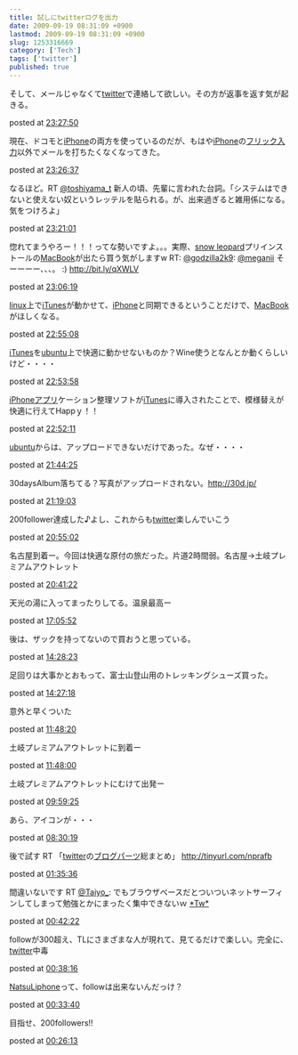 ```yaml
---
title: 試しにtwitterログを出力
date: 2009-09-19 08:31:09 +0900
lastmod: 2009-09-19 08:31:09 +0900
slug: 1253316669
category: ['Tech']
tags: ['twitter']
published: true
---
```




<p><div class="tl-tweet"><p class="tl-text">そして、メールじゃなくて<a class="keyword" href="http://d.hatena.ne.jp/keyword/twitter">twitter</a>で連絡して欲しい。その方が返事を返す気が起きる。</p><p class="tl-posted">posted at <a href="http://twitter.com/meganii/status/4079619643" target="_blank">23:27:50</a></p></div><div class="tl-tweet"><p class="tl-text">現在、ドコモと<a class="keyword" href="http://d.hatena.ne.jp/keyword/iPhone">iPhone</a>の両方を使っているのだが、もはや<a class="keyword" href="http://d.hatena.ne.jp/keyword/iPhone">iPhone</a>の<a class="keyword" href="http://d.hatena.ne.jp/keyword/%A5%D5%A5%EA%A5%C3%A5%AF%C6%FE%CE%CF">フリック入力</a>以外でメールを打ちたくなくなってきた。</p><p class="tl-posted">posted at <a href="http://twitter.com/meganii/status/4079595353" target="_blank">23:26:37</a></p></div><div class="tl-tweet"><p class="tl-text">なるほど。RT <a href="http://twitter.com/toshiyama_t" target="_blank">@toshiyama_t</a> 新人の頃、先輩に言われた台詞。「システムはできないと使えない奴というレッテルを貼られる。が、出来過ぎると雑用係になる。気をつけろよ」</p><p class="tl-posted">posted at <a href="http://twitter.com/meganii/status/4079484573" target="_blank">23:21:01</a></p></div><div class="tl-tweet"><p class="tl-text">惚れてまうやろー！！！ってな勢いですよ。。。実際、<a class="keyword" href="http://d.hatena.ne.jp/keyword/snow%20leopard">snow leopard</a>プリインストールの<a class="keyword" href="http://d.hatena.ne.jp/keyword/MacBook">MacBook</a>が出たら買う気がしますw RT: <a href="http://twitter.com/godzilla2k9" target="_blank">@godzilla2k9</a>: <a href="http://twitter.com/meganii" target="_blank">@meganii</a> そーーーー、、、。 :)    <a href="http://bit.ly/qXWLV" target="_blank">http://bit.ly/qXWLV</a></p><p class="tl-posted">posted at <a href="http://twitter.com/meganii/status/4079197319" target="_blank">23:06:19</a></p></div><div class="tl-tweet"><p class="tl-text"><a class="keyword" href="http://d.hatena.ne.jp/keyword/linux">linux</a>上で<a class="keyword" href="http://d.hatena.ne.jp/keyword/iTunes">iTunes</a>が動かせて、<a class="keyword" href="http://d.hatena.ne.jp/keyword/iPhone">iPhone</a>と同期できるということだけで、<a class="keyword" href="http://d.hatena.ne.jp/keyword/MacBook">MacBook</a>がほしくなる。</p><p class="tl-posted">posted at <a href="http://twitter.com/meganii/status/4078977539" target="_blank">22:55:08</a></p></div><div class="tl-tweet"><p class="tl-text"><a class="keyword" href="http://d.hatena.ne.jp/keyword/iTunes">iTunes</a>を<a class="keyword" href="http://d.hatena.ne.jp/keyword/ubuntu">ubuntu</a>上で快適に動かせないものか？Wine使うとなんとか動くらしいけど・・・・</p><p class="tl-posted">posted at <a href="http://twitter.com/meganii/status/4078955656" target="_blank">22:53:58</a></p></div><div class="tl-tweet"><p class="tl-text"><a class="keyword" href="http://d.hatena.ne.jp/keyword/iPhone%A5%A2%A5%D7%A5%EA">iPhoneアプリ</a>ケーション整理ソフトが<a class="keyword" href="http://d.hatena.ne.jp/keyword/iTunes">iTunes</a>に導入されたことで、模様替えが快適に行えてHappｙ！！</p><p class="tl-posted">posted at <a href="http://twitter.com/meganii/status/4078922589" target="_blank">22:52:11</a></p></div><div class="tl-tweet"><p class="tl-text"><a class="keyword" href="http://d.hatena.ne.jp/keyword/ubuntu">ubuntu</a>からは、アップロードできないだけであった。なぜ・・・・</p><p class="tl-posted">posted at <a href="http://twitter.com/meganii/status/4077760907" target="_blank">21:44:25</a></p></div><div class="tl-tweet"><p class="tl-text">30daysAlbum落ちてる？写真がアップロードされない。<a href="http://30d.jp/" target="_blank">http://30d.jp/</a></p><p class="tl-posted">posted at <a href="http://twitter.com/meganii/status/4077388648" target="_blank">21:19:03</a></p></div><div class="tl-tweet"><p class="tl-text">200follower達成した♪よし、これからも<a class="keyword" href="http://d.hatena.ne.jp/keyword/twitter">twitter</a>楽しんでいこう</p><p class="tl-posted">posted at <a href="http://twitter.com/meganii/status/4077054309" target="_blank">20:55:02</a></p></div><div class="tl-tweet"><p class="tl-text">名古屋到着ー。今回は快適な原付の旅だった。片道2時間弱。名古屋→土岐プレミアムアウトレット</p><p class="tl-posted">posted at <a href="http://twitter.com/meganii/status/4076878149" target="_blank">20:41:22</a></p></div><div class="tl-tweet"><p class="tl-text">天光の湯に入ってまったりしてる。温泉最高ー</p><p class="tl-posted">posted at <a href="http://twitter.com/meganii/status/4074576198" target="_blank">17:05:52</a></p></div><div class="tl-tweet"><p class="tl-text">後は、ザックを持ってないので買おうと思っている。</p><p class="tl-posted">posted at <a href="http://twitter.com/meganii/status/4072746240" target="_blank">14:28:23</a></p></div><div class="tl-tweet"><p class="tl-text">足回りは大事かとおもって、富士山登山用のトレッキングシューズ買った。</p><p class="tl-posted">posted at <a href="http://twitter.com/meganii/status/4072731595" target="_blank">14:27:18</a></p></div><div class="tl-tweet"><p class="tl-text">意外と早くついた</p><p class="tl-posted">posted at <a href="http://twitter.com/meganii/status/4070013933" target="_blank">11:48:20</a></p></div><div class="tl-tweet"><p class="tl-text">土岐プレミアムアウトレットに到着ー</p><p class="tl-posted">posted at <a href="http://twitter.com/meganii/status/4070007203" target="_blank">11:48:00</a></p></div><div class="tl-tweet"><p class="tl-text">土岐プレミアムアウトレットにむけて出発ー</p><p class="tl-posted">posted at <a href="http://twitter.com/meganii/status/4067703540" target="_blank">09:59:25</a></p></div><div class="tl-tweet"><p class="tl-text">あら、アイコンが・・・</p><p class="tl-posted">posted at <a href="http://twitter.com/meganii/status/4065907049" target="_blank">08:30:19</a></p></div><div class="tl-tweet"><p class="tl-text">後で試す RT 「<a class="keyword" href="http://d.hatena.ne.jp/keyword/twitter">twitter</a>の<a class="keyword" href="http://d.hatena.ne.jp/keyword/%A5%D6%A5%ED%A5%B0%A5%D1%A1%BC%A5%C4">ブログパーツ</a>総まとめ」 <a href="http://tinyurl.com/nprafb" target="_blank">http://tinyurl.com/nprafb</a></p><p class="tl-posted">posted at <a href="http://twitter.com/meganii/status/4057584874" target="_blank">01:35:36</a></p></div><div class="tl-tweet"><p class="tl-text">間違いないです RT <a href="http://twitter.com/Taiyo_" target="_blank">@Taiyo_</a>: でもブラウザベースだとついついネットサーフィンしてしまって勉強とかにまったく集中できないｗ <a class="keyword" href="http://d.hatena.ne.jp/keyword/%2ATw%2A">*Tw*</a></p><p class="tl-posted">posted at <a href="http://twitter.com/meganii/status/4056451172" target="_blank">00:42:22</a></p></div><div class="tl-tweet"><p class="tl-text">followが300超え、TLにさまざまな人が現れて、見てるだけで楽しい。完全に、<a class="keyword" href="http://d.hatena.ne.jp/keyword/twitter">twitter</a>中毒</p><p class="tl-posted">posted at <a href="http://twitter.com/meganii/status/4056364938" target="_blank">00:38:16</a></p></div><div class="tl-tweet"><p class="tl-text"><a class="keyword" href="http://d.hatena.ne.jp/keyword/NatsuLiphone">NatsuLiphone</a>って、followは出来ないんだっけ？</p><p class="tl-posted">posted at <a href="http://twitter.com/meganii/status/4056269189" target="_blank">00:33:40</a></p></div><div class="tl-tweet"><p class="tl-text">目指せ、200followers!!</p><p class="tl-posted">posted at <a href="http://twitter.com/meganii/status/4056114957" target="_blank">00:26:13</a></p></div></p>

